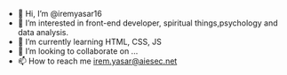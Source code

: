 - 👋 Hi, I’m @iremyasar16
- 👀 I’m interested in front-end developer, spiritual things,psychology and data analysis.
- 🌱 I’m currently learning HTML, CSS, JS
- 💞️ I’m looking to collaborate on ...
- 📫 How to reach me irem.yasar@aiesec.net

<!---
iremyasar16/iremyasar16 is a ✨ special ✨ repository because its `README.md` (this file) appears on your GitHub profile.
You can click the Preview link to take a look at your changes.
--->
